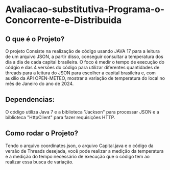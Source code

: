 # Avaliacao-substitutiva-Programa-o-Concorrente-e-Distribuida

## O que é o Projeto?
  O projeto Consiste na realização de código usando JAVA 17 para a leitura de um arquivo JSON, a partir disso, conseguir consultar a temperatura dos dia a dia de cada capital brasileira. O foco é medir o tempo de execução do códgio e das 4 versões do código para utilizar diferentes quantidades de threads para a leitura do JSON para escolher a capital brasileira e, com auxilio da API OPEN-METEO, mostrar a variação de temperatura do local no mês de Janeiro do ano de 2024.
  
## Dependencias:
   O código utiliza Java 7 e a biblioteca "Jackson" para processar JSON e a biblioteca "HttpClient" para fazer requisições HTTP.

## Como rodar o Projeto?
  Tendo o arquivo coordinates.json, o arquivo Capital.java e o código da versão de Threads desejada, você pode realizar a medição da temperatura e a medição do tempo necessário de execução que o código tem ao realizar essa busca de variação.
